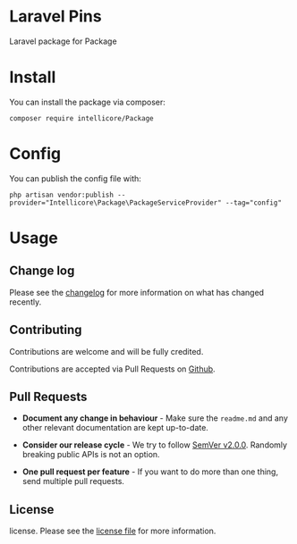 # Laravel Pins

Laravel package for Package

# Install

You can install the package via composer:

```
composer require intellicore/Package
```

# Config

You can publish the config file with:

```
php artisan vendor:publish --provider="Intellicore\Package\PackageServiceProvider" --tag="config"
```

# Usage

## Change log

Please see the [changelog][3] for more information on what has changed recently.

## Contributing

Contributions are welcome and will be fully credited.

Contributions are accepted via Pull Requests on [Github][4].

## Pull Requests

- **Document any change in behaviour** - Make sure the `readme.md` and any other relevant documentation are kept up-to-date.

- **Consider our release cycle** - We try to follow [SemVer v2.0.0][5]. Randomly breaking public APIs is not an option.

- **One pull request per feature** - If you want to do more than one thing, send multiple pull requests.

## License

license. Please see the [license file][6] for more information.

[3]:    changelog.md
[4]:    https://github.com/intellicore/Package
[5]:    http://semver.org/
[6]:    license.md
